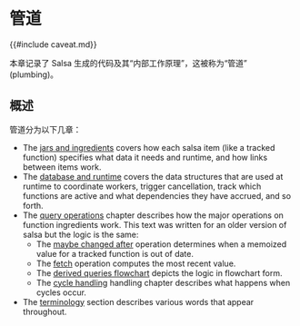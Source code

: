 <!-- master#657b856 --->

# 管道

{{#include caveat.md}}

本章记录了 Salsa 生成的代码及其“内部工作原理”，这被称为“管道” (plumbing)。

## 概述

管道分为以下几章：

* The [jars and ingredients](./plumbing/jars_and_ingredients.md) covers how each salsa item (like a tracked function) specifies what data it needs and runtime, and how links between items work.
* The [database and runtime](./plumbing/database_and_runtime.md) covers the data structures that are used at runtime to coordinate workers, trigger cancellation, track which functions are active and what dependencies they have accrued, and so forth.
* The [query operations](./plumbing/query_ops.md) chapter describes how the major operations on function ingredients work. This text was written for an older version of salsa but the logic is the same:
  * The [maybe changed after](./plumbing/maybe_changed_after.md) operation determines when a memoized value for a tracked function is out of date.
  * The [fetch](./plumbing/fetch.md) operation computes the most recent value.
  * The [derived queries flowchart](./plumbing/derived_flowchart.md) depicts the logic in flowchart form.
  * The [cycle handling](./plumbing/cycles.md) handling chapter describes what happens when cycles occur.
* The [terminology](./plumbing/terminology.md) section describes various words that appear throughout.
